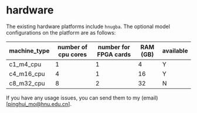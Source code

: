 # hardware

The existing hardware platforms include `hnugba`. The optional model configurations on the platform are as follows:

| machine_type | number of cpu cores | number for FPGA cards | RAM (GB) | available |
| - | - | - | - | - |
| c1_m4_cpu | 1 | 1 | 4 | Y |
| c4_m16_cpu | 4 | 1 | 16 | Y |
| c8_m32_cpu | 8 | 2 | 32 | N |

If you have any usage issues, you can send them to my (email)[pinghui_mo@hnu.edu.cn].
